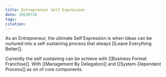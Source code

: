 ```yaml
---
title: Entrepreneur Self Expression
date: 20230726
tags: 
citation: 
---
```

As an Entrepreneur, the ultimate Self Expression is when Ideas can be nurtured into a self sustaining process that always [[Leave Everything Better]].

Currently the self sustaining can be achieve with [[Business Format Franchise]]. With [[Management By Delegation]] and [[System-Dependent Process]] as on of core components.